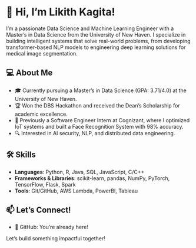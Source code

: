 # 👋 Hi, I’m Likith Kagita!

I’m a passionate Data Science and Machine Learning Engineer with a Master’s in Data Science from the University of New Haven. I specialize in building intelligent systems that solve real-world problems, from developing transformer-based NLP models to engineering deep learning solutions for medical image segmentation.

## 💻 About Me
- 🎓 Currently pursuing a Master’s in Data Science (GPA: 3.71/4.0) at the University of New Haven.
- 🏆 Won the DBS Hackathon and received the Dean’s Scholarship for academic excellence.
- 💼 Previously a Software Engineer Intern at Cognizant, where I optimized IoT systems and built a Face Recognition System with 98% accuracy.
- 🔍 Interested in AI security, NLP, and distributed data engineering.

## 🛠️ Skills
- **Languages**: Python, R, Java, SQL, JavaScript, C/C++
- **Frameworks & Libraries**: scikit-learn, pandas, NumPy, PyTorch, TensorFlow, Flask, Spark
- **Tools**: Git/GitHub, AWS Lambda, PowerBI, Tableau

## 📫 Let’s Connect!

- 🐙 GitHub: You’re already here!

Let’s build something impactful together!

<!--
**LikithKagita/LikithKagita** is a ✨ _special_ ✨ repository because its `README.md` (this file) appears on your GitHub profile.

Here are some ideas to get you started:

- 🔭 I’m currently working on ...
- 🌱 I’m currently learning ...
- 👯 I’m looking to collaborate on ...
- 🤔 I’m looking for help with ...
- 💬 Ask me about ...
- 📫 How to reach me: ...
- 😄 Pronouns: ...
- ⚡ Fun fact: ...
-->

